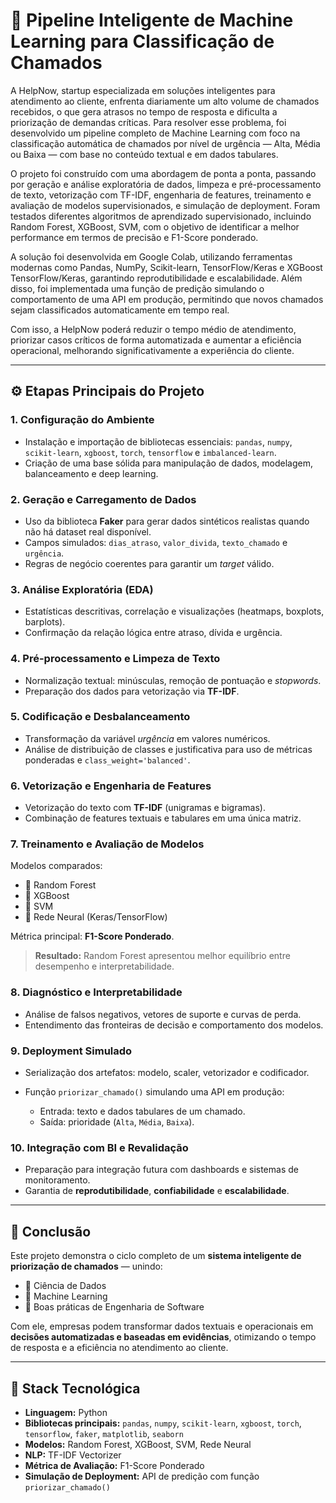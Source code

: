 # 🧠 Pipeline Inteligente de Machine Learning para Classificação de Chamados

A HelpNow, startup especializada em soluções inteligentes para atendimento ao cliente, enfrenta diariamente um alto volume de chamados recebidos, o que gera atrasos no tempo de resposta e dificulta a priorização de demandas críticas. Para resolver esse problema, foi desenvolvido um pipeline completo de Machine Learning com foco na classificação automática de chamados por nível de urgência — Alta, Média ou Baixa — com base no conteúdo textual e em dados tabulares.

O projeto foi construído com uma abordagem de ponta a ponta, passando por geração e análise exploratória de dados, limpeza e pré-processamento de texto, vetorização com TF-IDF, engenharia de features, treinamento e avaliação de modelos supervisionados, e simulação de deployment. Foram testados diferentes algoritmos de aprendizado supervisionado, incluindo Random Forest, XGBoost, SVM, com o objetivo de identificar a melhor performance em termos de precisão e F1-Score ponderado.

A solução foi desenvolvida em Google Colab, utilizando ferramentas modernas como Pandas, NumPy, Scikit-learn, TensorFlow/Keras e XGBoost TensorFlow/Keras, garantindo reprodutibilidade e escalabilidade. Além disso, foi implementada uma função de predição simulando o comportamento de uma API em produção, permitindo que novos chamados sejam classificados automaticamente em tempo real.

Com isso, a HelpNow poderá reduzir o tempo médio de atendimento, priorizar casos críticos de forma automatizada e aumentar a eficiência operacional, melhorando significativamente a experiência do cliente.

---

## ⚙️ Etapas Principais do Projeto

### 1. Configuração do Ambiente

* Instalação e importação de bibliotecas essenciais: `pandas`, `numpy`, `scikit-learn`, `xgboost`, `torch`, `tensorflow` e `imbalanced-learn`.
* Criação de uma base sólida para manipulação de dados, modelagem, balanceamento e deep learning.

### 2. Geração e Carregamento de Dados

* Uso da biblioteca **Faker** para gerar dados sintéticos realistas quando não há dataset real disponível.
* Campos simulados: `dias_atraso`, `valor_divida`, `texto_chamado` e `urgência`.
* Regras de negócio coerentes para garantir um *target* válido.

### 3. Análise Exploratória (EDA)

* Estatísticas descritivas, correlação e visualizações (heatmaps, boxplots, barplots).
* Confirmação da relação lógica entre atraso, dívida e urgência.

### 4. Pré-processamento e Limpeza de Texto

* Normalização textual: minúsculas, remoção de pontuação e *stopwords*.
* Preparação dos dados para vetorização via **TF-IDF**.

### 5. Codificação e Desbalanceamento

* Transformação da variável *urgência* em valores numéricos.
* Análise de distribuição de classes e justificativa para uso de métricas ponderadas e `class_weight='balanced'`.

### 6. Vetorização e Engenharia de Features

* Vetorização do texto com **TF-IDF** (unigramas e bigramas).
* Combinação de features textuais e tabulares em uma única matriz.

### 7. Treinamento e Avaliação de Modelos

Modelos comparados:

* 🌲 Random Forest
* 🚀 XGBoost
* 🧠 SVM
* 🤖 Rede Neural (Keras/TensorFlow)

Métrica principal: **F1-Score Ponderado**.

> **Resultado:** Random Forest apresentou melhor equilíbrio entre desempenho e interpretabilidade.

### 8. Diagnóstico e Interpretabilidade

* Análise de falsos negativos, vetores de suporte e curvas de perda.
* Entendimento das fronteiras de decisão e comportamento dos modelos.

### 9. Deployment Simulado

* Serialização dos artefatos: modelo, scaler, vetorizador e codificador.
* Função `priorizar_chamado()` simulando uma API em produção:

  * Entrada: texto e dados tabulares de um chamado.
  * Saída: prioridade (`Alta`, `Média`, `Baixa`).

### 10. Integração com BI e Revalidação

* Preparação para integração futura com dashboards e sistemas de monitoramento.
* Garantia de **reprodutibilidade**, **confiabilidade** e **escalabilidade**.

---

## 🚀 Conclusão

Este projeto demonstra o ciclo completo de um **sistema inteligente de priorização de chamados** — unindo:

* 🧪 Ciência de Dados
* 🤖 Machine Learning
* 🧰 Boas práticas de Engenharia de Software

Com ele, empresas podem transformar dados textuais e operacionais em **decisões automatizadas e baseadas em evidências**, otimizando o tempo de resposta e a eficiência no atendimento ao cliente.

---

## 🧾 Stack Tecnológica

* **Linguagem:** Python
* **Bibliotecas principais:** `pandas`, `numpy`, `scikit-learn`, `xgboost`, `torch`, `tensorflow`, `faker`, `matplotlib`, `seaborn`
* **Modelos:** Random Forest, XGBoost, SVM, Rede Neural
* **NLP:** TF-IDF Vectorizer
* **Métrica de Avaliação:** F1-Score Ponderado
* **Simulação de Deployment:** API de predição com função `priorizar_chamado()`
